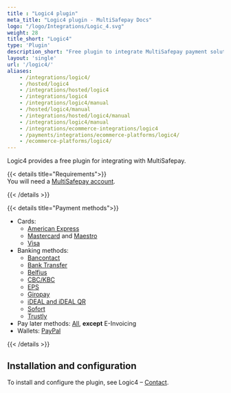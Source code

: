 ```yaml
---
title : "Logic4 plugin"
meta_title: "Logic4 plugin - MultiSafepay Docs"
logo: "/logo/Integrations/Logic_4.svg"
weight: 28
title_short: "Logic4"
type: 'Plugin'
description_short: "Free plugin to integrate MultiSafepay payment solutions with Logic4."
layout: 'single'
url: '/logic4/'
aliases: 
    - /integrations/logic4/
    - /hosted/logic4
    - /integrations/hosted/logic4
    - /integrations/logic4
    - /integrations/logic4/manual
    - /hosted/logic4/manual
    - /integrations/hosted/logic4/manual
    - /integrations/logic4/manual
    - /integrations/ecommerce-integrations/logic4
    - /payments/integrations/ecommerce-platforms/logic4/
    - /ecommerce-platforms/logic4/
---
```


Logic4 provides a free plugin for integrating with MultiSafepay. 

{{< details title="Requirements">}} 
&nbsp;  
You will need a [MultiSafepay account](/getting-started/guide/).

{{< /details >}}

{{< details title="Payment methods">}} 

- Cards: 
    - [American Express](/payment-methods/amex)
    - [Mastercard](/payment-methods/mastercard) and [Maestro](/payment-methods/maestro)
    - [Visa](/payment-methods/visa)
- Banking methods:
    - [Bancontact](/payment-methods/bancontact)
    - [Bank Transfer](/payment-methods/bank-transfer)
    - [Belfius](/payment-methods/belfius)
    - [CBC/KBC](/payment-methods/cbc-kbc)
    - [EPS](/payment-methods/eps)
    - [Giropay](/payment-methods/giropay)
    - [iDEAL and iDEAL QR](/payment-methods/ideal)
    - [Sofort](/payment-methods/sofort)
    - [Trustly](/payment-methods/trustly)
- Pay later methods: [All](/payment-methods/pay-later/), **except** E-Invoicing
- Wallets: [PayPal](/payment-methods/paypal)

{{< /details >}}

## Installation and configuration

To install and configure the plugin, see Logic4 – [Contact](https://www.logic4.nl/contact/). 